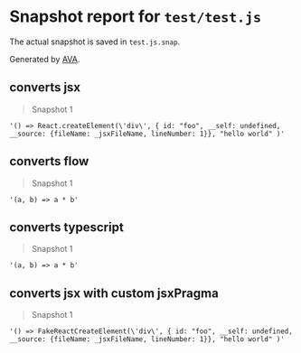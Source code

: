 # Snapshot report for `test/test.js`

The actual snapshot is saved in `test.js.snap`.

Generated by [AVA](https://ava.li).

## converts jsx

> Snapshot 1

    '() => React.createElement(\'div\', { id: "foo", __self: undefined, __source: {fileName: _jsxFileName, lineNumber: 1}}, "hello world" )'

## converts flow

> Snapshot 1

    '(a, b) => a * b'

## converts typescript

> Snapshot 1

    '(a, b) => a * b'

## converts jsx with custom jsxPragma

> Snapshot 1

    '() => FakeReactCreateElement(\'div\', { id: "foo", __self: undefined, __source: {fileName: _jsxFileName, lineNumber: 1}}, "hello world" )'
